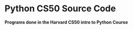<!DOCTYPE html>
<html>
<body>
    <h1>Python CS50 Source Code</h1>
    <p><strong>Programs done in the Harvard CS50 intro to Python Course</strong></p>
</body>
</html>
